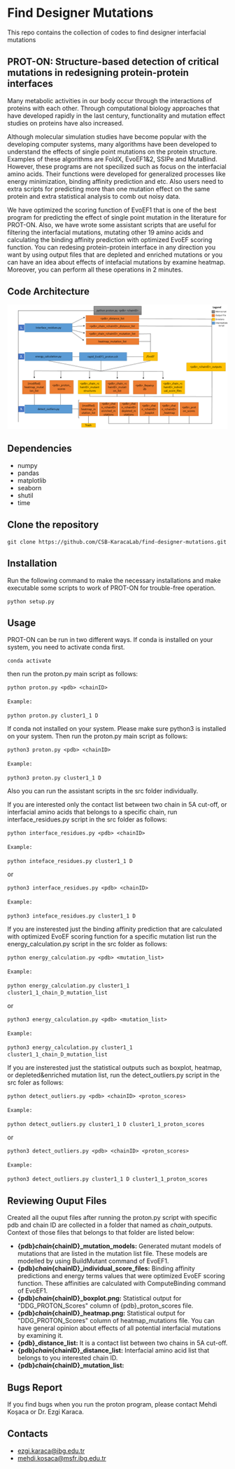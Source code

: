 # Find Designer Mutations
This repo contains the collection of codes to find designer interfacial mutations
## PROT-ON: Structure-based detection of critical mutations in redesigning protein-protein interfaces
  Many metabolic activities in our body occur through the interactions of proteins with each other. Through computational biology approaches that have developed rapidly in the last century, functionality and mutation effect studies on proteins have also increased.
  
  Although molecular simulation studies have become popular with the developing computer systems, many algorithms have been developed to understand the effects of single point mutations on the protein structure. Examples of these algorithms are FoldX, EvoEF1&2, SSIPe and MutaBind. However, these programs are not specilized such as focus on the interfacial amino acids. Their functions were developed for generalized processes like energy minimization, binding affinity prediction and etc. Also users need to extra scripts for predicting more than one mutation effect on the same protein and extra statistical analysis to comb out noisy data.
  
  We have optimized the scoring function of EvoEF1 that is one of the best program for predicting the effect of single point mutation in the literature for PROT-ON. Also, we have wrote some assistant scripts that are useful for filtering the interfacial mutations, mutating other 19 amino acids and calculating the binding affinity prediction with optimized EvoEF scoring function. You can redesing protein-protein interface in any direction you want by using output files that are depleted and enriched mutations or you can have an idea about effects of intefacial mutations by examine heatmap. Moreover, you can perform all these operations in 2 minutes.

## Code Architecture
![proton_code_architecture](https://github.com/CSB-KaracaLab/find-designer-mutations/blob/main/proton_code_architecture.png)

## Dependencies
* numpy
* pandas
* matplotlib
* seaborn
* shutil
* time

## Clone the repository
```
git clone https://github.com/CSB-KaracaLab/find-designer-mutations.git
```
## Installation
Run the following command to make the necessary installations and make executable some scripts to work of PROT-ON for trouble-free operation.
```
python setup.py
```
## Usage
PROT-ON can be run in two different ways. If conda is installed on your system, you need to activate conda first.
```
conda activate
```
then run the proton.py main script as follows:
```
python proton.py <pdb> <chainID>

Example:

python proton.py cluster1_1 D
```
If conda not installed on your system. Please make sure python3 is installed on your system. Then run the proton.py main script as follows:
``` 
python3 proton.py <pdb> <chainID>

Example:

python3 proton.py cluster1_1 D
```
Also you can run the assistant scripts in the src folder individually.

If you are interested only the contact list between two chain in 5A cut-off, or interfacial amino acids that belongs to a specific chain, run interface_residues.py script in the src folder as follows:
```
python interface_residues.py <pdb> <chainID>

Example:

python inteface_residues.py cluster1_1 D
```
or
```
python3 interface_residues.py <pdb> <chainID>

Example:

python3 inteface_residues.py cluster1_1 D
```
If you are insterested just the binding affinity prediction that are calculated with optimized EvoEF scoring function for a specific mutation list run the energy_calculation.py script in the src folder as follows:
```
python energy_calculation.py <pdb> <mutation_list> 

Example:

python energy_calculation.py cluster1_1 cluster1_1_chain_D_mutation_list
```
or
```
python3 energy_calculation.py <pdb> <mutation_list>

Example:

python3 energy_calculation.py cluster1_1 cluster1_1_chain_D_mutation_list
```
If you are insterested just the statistical outputs such as boxplot, heatmap, or depleted&enriched mutation list, run the detect_outliers.py script in the src foler as follows:
```
python detect_outliers.py <pdb> <chainID> <proton_scores>

Example:

python detect_outliers.py cluster1_1 D cluster1_1_proton_scores
```
or
```
python3 detect_outliers.py <pdb> <chainID> <proton_scores>

Example:

python3 detect_outliers.py cluster1_1 D cluster1_1_proton_scores
```
## Reviewing Ouput Files
Created all the ouput files after running the proton.py script with specific pdb and chain ID are collected in a folder that named as <pdb>_chain_<chainID>_outputs. Context of those files that belongs to that folder are listed below:
  * **{pdb}_chain_{chainID}_mutation_models:** Generated mutant models of mutations that are listed in the mutation list file. These models are modelled by using BuildMutant command of EvoEF1.
  * **{pdb}_chain_{chainID}_individual_score_files:** Binding affinity predictions and energy terms values that were optimized EvoEF scoring function. These affinities are calculated with ComputeBinding command of EvoEF1.
  * **{pdb}_chain_{chainID}_boxplot.png:** Statistical output for "DDG_PROTON_Scores" column of {pdb}_proton_scores file. 
  * **{pdb}_chain_{chainID}_heatmap.png:** Statistical output for "DDG_PROTON_Scores" column of heatmap_mutations file. You can have general opinion about effects of all potential interfacial mutations by examining it.
  * **{pdb}_distance_list:** It is a contact list between two chains in 5A cut-off.
  * **{pdb}_chain_{chainID}_distance_list:** Interfacial amino acid list that belongs to you interested chain ID.
  * **{pdb}_chain_{chainID}_mutation_list:** 

## Bugs Report
If you find bugs when you run the proton program, please contact Mehdi Koşaca or Dr. Ezgi Karaca.

## Contacts
* ezgi.karaca@ibg.edu.tr
* mehdi.kosaca@msfr.ibg.edu.tr

